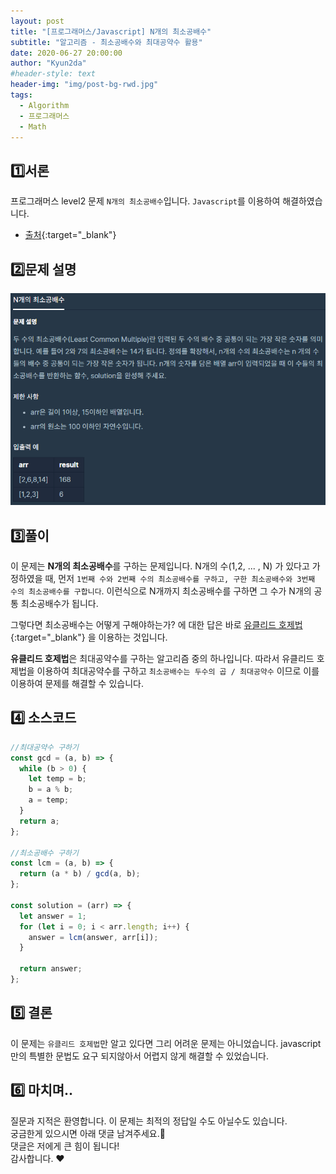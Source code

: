 ```yaml
---
layout: post
title: "[프로그래머스/Javascript] N개의 최소공배수"
subtitle: "알고리즘 - 최소공배수와 최대공약수 활용"
date: 2020-06-27 20:00:00
author: "Kyun2da"
#header-style: text
header-img: "img/post-bg-rwd.jpg"
tags:
  - Algorithm
  - 프로그래머스
  - Math
---
```


## 1️⃣서론

프로그래머스 level2 문제 `N개의 최소공배수`입니다.
`Javascript`를 이용하여 해결하였습니다.

- [출처](https://programmers.co.kr/learn/courses/30/lessons/12953){:target="\_blank"}

## 2️⃣문제 설명

![유클리디안 알고리즘](/img/algorithm/EuclideanAlgorithm.png)

## 3️⃣풀이

이 문제는 **N개의 최소공배수**를 구하는 문제입니다. N개의 수(1,2, ... , N) 가 있다고 가정하였을 때, 먼저 `1번째 수와 2번째 수의 최소공배수를 구하고, 구한 최소공배수와 3번째 수의 최소공배수를 구합니다`. 이런식으로 N개까지 최소공배수를 구하면 그 수가 N개의 공통 최소공배수가 됩니다.

그렇다면 최소공배수는 어떻게 구해야하는가? 에 대한 답은 바로 [유클리드 호제법](https://ko.wikipedia.org/wiki/%EC%9C%A0%ED%81%B4%EB%A6%AC%EB%93%9C_%ED%98%B8%EC%A0%9C%EB%B2%95){:target="\_blank"} 을 이용하는 것입니다.

**유클리드 호제법**은 최대공약수를 구하는 알고리즘 중의 하나입니다.
따라서 유클리드 호제법을 이용하여 최대공약수를 구하고 `최소공배수는 두수의 곱 / 최대공약수` 이므로 이를 이용하여 문제를 해결할 수 있습니다.

## 4️⃣ 소스코드

```js
//최대공약수 구하기
const gcd = (a, b) => {
  while (b > 0) {
    let temp = b;
    b = a % b;
    a = temp;
  }
  return a;
};

//최소공배수 구하기
const lcm = (a, b) => {
  return (a * b) / gcd(a, b);
};

const solution = (arr) => {
  let answer = 1;
  for (let i = 0; i < arr.length; i++) {
    answer = lcm(answer, arr[i]);
  }

  return answer;
};
```

## 5️⃣ 결론

이 문제는 `유클리드 호제법`만 알고 있다면 그리 어려운 문제는 아니었습니다. javascript만의 특별한 문법도 요구 되지않아서 어렵지 않게 해결할 수 있었습니다.

## 6️⃣ 마치며..

질문과 지적은 환영합니다. 이 문제는 최적의 정답일 수도 아닐수도 있습니다.  
궁금한게 있으시면 아래 댓글 남겨주세요.🙏  
댓글은 저에게 큰 힘이 됩니다!  
감사합니다. ❤️
